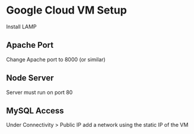 # Google Cloud VM Setup
Install LAMP



## Apache Port
Change Apache port to 8000 (or similar)

## Node Server
Server must run on port 80

## MySQL Access
Under Connectivity > Public IP add a network using the static IP of the VM